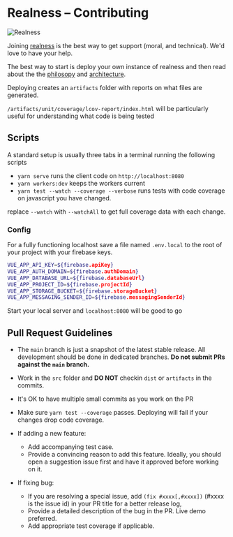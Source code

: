 # Realness – Contributing

![Realness](/public/cons.svg)

Joining [realness](https://realness.online) is the best way to get support (moral, and technical). We'd love to have your help.

The best way to start is deploy your own instance of realness and then read about the the [philosopy](philosophy.md) and [architecture](architecture.md).

Deploying creates an `artifacts` folder with reports on what files are generated.

`/artifacts/unit/coverage/lcov-report/index.html` will be particularly useful for understanding what code is being tested

## Scripts

A standard setup is usually three tabs in a terminal running the following scripts

- `yarn serve` runs the client code on `http://localhost:8080`
- `yarn workers:dev` keeps the workers current
- `yarn test --watch --coverage --verbose` runs tests with code coverage on javascript you have changed.

replace `--watch` with `--watchAll` to get full coverage data with each change.

### Config

For a fully functioning localhost save a file named `.env.local` to the root of your project with your firebase keys.

```bash
VUE_APP_API_KEY=${firebase.apiKey}
VUE_APP_AUTH_DOMAIN=${firebase.authDomain}
VUE_APP_DATABASE_URL=${firebase.databaseUrl}
VUE_APP_PROJECT_ID=${firebase.projectId}
VUE_APP_STORAGE_BUCKET=${firebase.storageBucket}
VUE_APP_MESSAGING_SENDER_ID=${firebase.messagingSenderId}
```

Start your local server and `localhost:8080` will be good to go

## Pull Request Guidelines

- The `main` branch is just a snapshot of the latest stable release. All development should be done in dedicated branches. **Do not submit PRs against the `main` branch.**

- Work in the `src` folder and **DO NOT** checkin `dist` or `artifacts` in the commits.

- It's OK to have multiple small commits as you work on the PR

- Make sure `yarn test --coverage` passes. Deploying will fail if your changes drop code coverage.

- If adding a new feature:

  - Add accompanying test case.
  - Provide a convincing reason to add this feature. Ideally, you should open a suggestion issue first and have it approved before working on it.

- If fixing bug:
  - If you are resolving a special issue, add `(fix #xxxx[,#xxxx])` (#xxxx is the issue id) in your PR title for a better release log,
  - Provide a detailed description of the bug in the PR. Live demo preferred.
  - Add appropriate test coverage if applicable.
